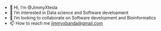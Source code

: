 - 👋 Hi, I’m @JimmyXtesla
- 👀 I’m interested in Data science and Software development
- 💞️ I’m looking to collaborate on Software development and Bioinformatics 
- 📫 How to reach me jimmyxbanda@gmail.com
<!---
JimmyXtesla/JimmyXtesla is a ✨ special ✨ repository because its `README.md` (this file) appears on your GitHub profile.
You can click the Preview link to take a look at your changes.
--->
